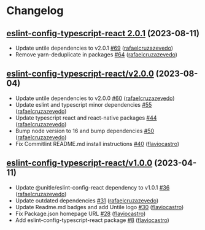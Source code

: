 # Changelog

## [eslint-config-typescript-react 2.0.1](https://github.com/untile/js-configs/releases/tag/eslint-config-typescript-react/2.0.1) (2023-08-11)
- Update untile dependencies to v2.0.1 [\#69](https://github.com/untile/js-configs/pull/69) ([rafaelcruzazevedo](https://github.com/rafaelcruzazevedo))
- Remove yarn-deduplicate in packages [\#64](https://github.com/untile/js-configs/pull/64) ([rafaelcruzazevedo](https://github.com/rafaelcruzazevedo))

## [eslint-config-typescript-react/v2.0.0](https://github.com/untile/js-configs/releases/tag/eslint-config-typescript-react/v2.0.0) (2023-08-04)
- Update untile dependencies to v2.0.0 [\#60](https://github.com/untile/js-configs/pull/60) ([rafaelcruzazevedo](https://github.com/rafaelcruzazevedo))
- Update eslint and typescript minor dependencies [\#55](https://github.com/untile/js-configs/pull/55) ([rafaelcruzazevedo](https://github.com/rafaelcruzazevedo))
- Update typescript react and react-native packages [\#44](https://github.com/untile/js-configs/pull/44) ([rafaelcruzazevedo](https://github.com/rafaelcruzazevedo))
- Bump node version to 16 and bump dependencies [\#50](https://github.com/untile/js-configs/pull/50) ([rafaelcruzazevedo](https://github.com/rafaelcruzazevedo))
- Fix Commitlint README.md install instructions [\#40](https://github.com/untile/js-configs/pull/40) ([flaviocastro](https://github.com/flaviocastro))

## [eslint-config-typescript-react/v1.0.0](https://github.com/untile/js-configs/releases/tag/eslint-config-typescript-react/v1.0.0) (2023-04-11)
- Update @unitle/eslint-config-react dependency to v1.0.1 [\#36](https://github.com/untile/js-configs/pull/36) ([rafaelcruzazevedo](https://github.com/rafaelcruzazevedo))
- Update outdated dependencies [\#31](https://github.com/untile/js-configs/pull/31) ([rafaelcruzazevedo](https://github.com/rafaelcruzazevedo))
- Update Readme.md badges and add Untile logo [\#30](https://github.com/untile/js-configs/pull/30) ([flaviocastro](https://github.com/flaviocastro))
- Fix Package.json homepage URL [\#28](https://github.com/untile/js-configs/pull/28) ([flaviocastro](https://github.com/flaviocastro))
- Add eslint-config-typescript-react package [\#8](https://github.com/untile/js-configs/pull/8) ([flaviocastro](https://github.com/flaviocastro))
